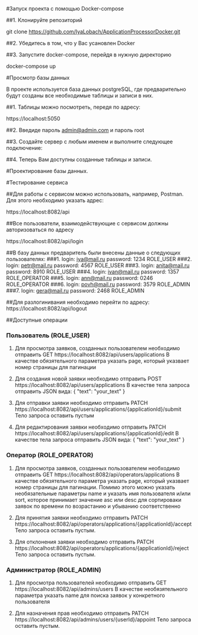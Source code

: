 

#Запуск проекта с помощью Docker-compose

##1. Клонируйте репозиторий

git clone https://github.com/IyaLobach/ApplicationProcessorDocker.git

##2. Убедитесь в том, что у Вас усановлен Docker

##3. Запустите docker-compose, перейдя в нужную директорию

docker-compose up

#Просмотр базы данных

В проекте используется база данных postgreSQL, где предварительно будут созданы все необходимые таблицы и записи в них.

##1. Таблицы можно посмотреть, передя по адресу:

https://localhost:5050 

##2. Введиде пароль admin@admin.com и пароль root

##3. Создайте сервер с любым именем и выполните следующее подключение: 

##4. Теперь Вам доступны созданные таблицы и записи.

#Проектирование базы данных.



#Тестирование сервиса

##Для работы с сервисом можно использовать, например, Postman. Для этого необходимо указать адрес:

https://localhost:8082/api

##Все пользователи, взаимодействующие с сервисом должны авторизоваться по адресу

https://localhost:8082/api/login

##В базу данных предваритель были внесены данные о следующих пользователях:
###1. login: iya@mail.ru password: 1234 ROLE_USER
###2. login: petr@mail.ru password: 4567 ROLE_USER
###3. login: anita@mail.ru password: 8910 ROLE_USER
###4. login: ivan@mail.ru password: 1357 ROLE_OPERATOR
###5. login: ann@mail.ru password: 0246 ROLE_OPERATOR
###6. login: povh@mail.ru password: 3579 ROLE_ADMIN
###7. login: gera@mail.ru password: 2468 ROLE_ADMIN

##Для разлогинивания необходимо перейти по адресу:
https://localhost:8082/api/logout

##Доступные операции
### Пользователь (ROLE_USER)
1. Для просмотра заявков, созданных пользователем необходимо отправить
GET https://localhost:8082/api/users/applications
В качестве обязятельного параметра указать page, который указвает номер страницы для пагинации


2. Для создания новой заявки необходимо отправить
POST https://localhost:8082/api/users/applications
В качестве тела запроса отправить JSON вида:
{
	"text": "your_text"
}

3. Для отправки заявки необходимо отправить
PATCH https://localhost:8082/api/users/applications/{applicationId}/submit
Тело запроса оставить пустым

4. Для редактирования заявки необходимо отправить
PATCH https://localhost:8082/api/users/applications/{applicationId}/edit
В качестве тела запроса отправить JSON вида:
{
	"text": "your_text"
}

### Оператор (ROLE_OPERATOR)
1. Для просмотра заявков, созданных пользователем необходимо отправить
GET https://localhost:8082/api/operators/applications
В качестве обязятельного параметра указать page, который указвает номер страницы для пагинации.
Помимо этого можно указать необязательные параметры name и указать имя пользователя и/или sort, которое принимает значение asc или desc для сортироваки заявок по времени по возрастанию и убыванию соответственно

2. Для принятия заявки необходимо отправить
PATCH https://localhost:8082/api/operators/applications/{applicationId}/accept
Тело запроса оставить пустым.

3. Для отклонения заявки необходимо отправить
PATCH https://localhost:8082/api/operators/applications/{applicationId}/reject
Тело запроса оставить пустым.

### Администратор (ROLE_ADMIN)
1. Для просмотра пользователей необходимо отправить
GET https://localhost:8082/api/admins/users
В качестве необязятельного параметра указать name для поиска заявок у конкретного пользователя

2. Для назначения прав необходимо отправить
PATCH https://localhost:8082/api/admins/users/{userId}/appoint
Тело запроса оставить пустым.